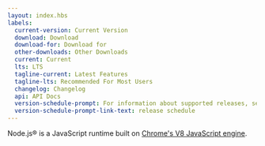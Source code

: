 ```yaml
---
layout: index.hbs
labels:
  current-version: Current Version
  download: Download
  download-for: Download for
  other-downloads: Other Downloads
  current: Current
  lts: LTS
  tagline-current: Latest Features
  tagline-lts: Recommended For Most Users
  changelog: Changelog
  api: API Docs
  version-schedule-prompt: For information about supported releases, see the
  version-schedule-prompt-link-text: release schedule
---
```


Node.js® is a JavaScript runtime built on [Chrome's V8 JavaScript engine](https://v8.dev/).
